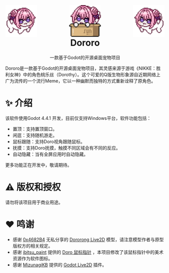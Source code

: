 <div style="display: flex; justify-content: space-between; align-items: center; width: 100%;">
  <div style="transform: scaleX(-1);">
    <img src="./assets/doro.png" width="100" height="100" alt="Dororo" style="margin-bottom: -40px;"/>
  </div>

  <div style="flex-grow: 1; text-align: center;">
    <img src="./assets/icon.png" width="100" height="100" alt="Dororo" style="margin-bottom: -40px;"/>
  </div>

  <div style="text-align: right;">
    <img src="./assets/doro.png" width="100" height="100" alt="Dororo" style="margin-bottom: -40px;"/>
  </div>
</div>

<h1 style="text-align: center;">Dororo</h1>
<p style="text-align: center;">一款基于Godot的开源桌面宠物项目</p>

Dororo是一款基于Godot的开源桌面宠物项目，其灵感来源于游戏《NIKKE：胜利女神》中的角色桃乐丝（Dorothy）。这个可爱的Q版生物形象源自近期网络上广为流传的一个流行Meme，它以一种幽默而独特的方式重新诠释了原角色。

# ✨ 介绍

该软件使用Godot 4.4.1 开发，目前仅支持Windows平台，软件功能包括：
- 置顶：支持置顶窗口。
- 闲逛：支持随机游走。
- 鼠标跟随：支持Doro视角跟随鼠标。
- 抚摸：支持Doro抚摸，触摸不同区域会有不同的反应。
- 自动隐藏：当有全屏应用时自动隐藏。

更多功能正在开发中，敬请期待。

# ⚠️ 版权和授权
请勿将该项目用于商业用途。

# ❤️ 鸣谢
- 感谢 [0x4682B4](https://afdian.com/a/0x4682B4) 无私分享的 [Dororong Live2D](https://afdian.com/p/181458b4353211efa9f352540025c377) 模型，请注意模型作者与原型版权方的相关规定。
- 感谢 [ibitsu_paint](https://x.com/ibitsu_paint) 提供的 [Doro 鼠标指针](https://x.com/ibitsu_paint/status/1788513498827518292) ，本项目修改了该鼠标指针中的美术资源作为软件图标。
- 感谢 [MizunagiKB](https://github.com/MizunagiKB) 提供的 [Godot Live2D](https://github.com/MizunagiKB/gd_cubism/) 插件。